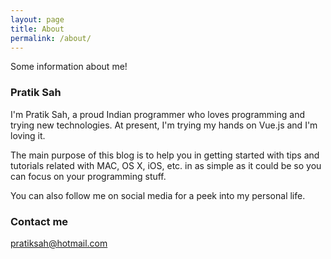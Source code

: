 ```yaml
---
layout: page
title: About
permalink: /about/
---
```


Some information about me!

### Pratik Sah
I'm Pratik Sah, a proud Indian programmer who loves programming and trying new technologies. At present, I'm trying my hands on Vue.js and I'm loving it. 

The main purpose of this blog is to help you in getting started with tips and tutorials related with MAC, OS X, iOS, etc. in as simple as it could be so you can focus on your programming stuff.

You can also follow me on social media for a peek into my personal life.

### Contact me

[pratiksah@hotmail.com](mailto:pratiksah@hotmail.com)
